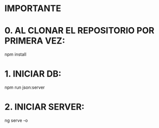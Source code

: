 
# IMPORTANTE #

# 0. AL CLONAR EL REPOSITORIO POR PRIMERA VEZ:
npm install

# 1. INICIAR DB:
npm run json:server

# 2. INICIAR SERVER:
ng serve -o